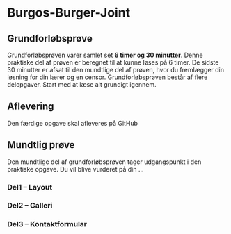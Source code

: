 # Burgos-Burger-Joint

## Grundforløbsprøve
Grundforløbsprøven varer samlet set **6 timer og 30 minutter**. Denne praktiske del af prøven er beregnet til at kunne løses på 6 timer. De sidste 30 minutter er afsat til den mundtlige del af prøven, hvor du fremlægger din løsning for din lærer og en censor. Grundforløbsprøven består af flere delopgaver. Start med at læse alt grundigt igennem.

## Aflevering
Den færdige opgave skal afleveres på GitHub 

## Mundtlig prøve
Den mundtlige del af grundforløbsprøven tager udgangspunkt i den praktiske opgave. Du vil blive vurderet på din ...


### Del1 – Layout

### Del2 – Galleri

### Del3 – Kontaktformular





